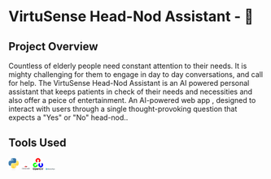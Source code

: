 # VirtuSense Head-Nod Assistant - 🤖

## Project Overview
Countless of elderly people need constant attention to their needs. It is mighty challenging for them to engage in day to day conversations, and
call for help. The VirtuSense Head-Nod Assistant is an AI powered personal assistant that keeps patients in check of their needs and necessities and also offer a peice of entertainment. An AI-powered web app , designed to interact with users through a single thought-provoking question that expects a "Yes" or "No" head-nod..

##  Tools Used
<img src="./images/image.png" alt="Image 1" width="20"/> <img src="./images/image-1.png" alt="Image 2" width="20"/> <img src="./images/image-2.png" alt="Image 3" width="20"/> <img src="./images/image-3.png" alt="Image 4" width="20"/>
